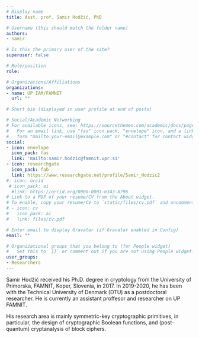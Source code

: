 ```yaml
---
# Display name
title: Asst. prof. Samir Hodžić, PhD

# Username (this should match the folder name)
authors:
- samir

# Is this the primary user of the site?
superuser: false

# Role/position
role:  

# Organizations/Affiliations
organizations:
- name: UP IAM/FAMNIT
  url: ""

# Short bio (displayed in user profile at end of posts)

# Social/Academic Networking
# For available icons, see: https://sourcethemes.com/academic/docs/page-builder/#icons
#   For an email link, use "fas" icon pack, "envelope" icon, and a link in the
#   form "mailto:your-email@example.com" or "#contact" for contact widget.
social:
- icon: envelope
  icon_pack: fas
  link: 'mailto:samir.hodzic@famnit.upr.si'
- icon: researchgate
  icon_pack: fab
  link: https://www.researchgate.net/profile/Samir_Hodzic2
#- icon: orcid
 # icon_pack: ai
  #link: https://orcid.org/0000-0001-6343-8796
# Link to a PDF of your resume/CV from the About widget.
# To enable, copy your resume/CV to `static/files/cv.pdf` and uncomment the lines below.
# - icon: cv
#   icon_pack: ai
#   link: files/cv.pdf

# Enter email to display Gravatar (if Gravatar enabled in Config)
email: ""

# Organizational groups that you belong to (for People widget)
#   Set this to `[]` or comment out if you are not using People widget.
user_groups:
- Researchers
---
```


Samir Hodžić received his Ph.D. degree in cryptology from the University of Primorska, FAMNIT, Koper, Slovenia, in 2017. In 2019-2020, he has been with the Technical University of Denmark (DTU) as a postdoctoral researcher.  He is currently an assistant proffesor and researcher on UP FAMNIT.  

His research area is mainly symmetric-key cryptographic primitives, in particular, the design of cryptographic Boolean functions, and (post-quantum) cryptanalysis of block ciphers.